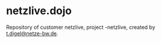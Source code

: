 # netzlive.dojo
Repository of customer netzlive, project -netzlive, created by t.digel@netze-bw.de.
